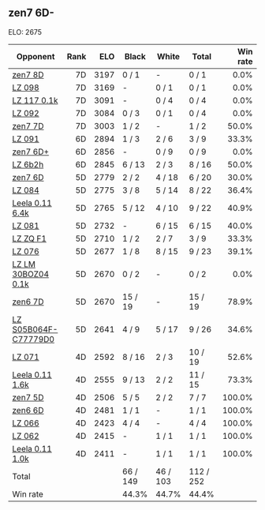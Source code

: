 ## zen7 6D- ##

ELO: 2675

Opponent | Rank | ELO | Black | White | Total | Win rate
---------|-----:|----:|-------|-------|-------|-------:
[zen7 8D](zen7%208D.md) | 7D | 3197 | 0 / 1 | - | 0 / 1 | 0.0%
[LZ 098](LZ%20098.md) | 7D | 3169 | - | 0 / 1 | 0 / 1 | 0.0%
[LZ 117 0.1k](LZ%20117%200.1k.md) | 7D | 3091 | - | 0 / 4 | 0 / 4 | 0.0%
[LZ 092](LZ%20092.md) | 7D | 3084 | 0 / 3 | 0 / 1 | 0 / 4 | 0.0%
[zen7 7D](zen7%207D.md) | 7D | 3003 | 1 / 2 | - | 1 / 2 | 50.0%
[LZ 091](LZ%20091.md) | 6D | 2894 | 1 / 3 | 2 / 6 | 3 / 9 | 33.3%
[zen7 6D+](zen7%206D+.md) | 6D | 2856 | - | 0 / 9 | 0 / 9 | 0.0%
[LZ 6b2h](LZ%206b2h.md) | 6D | 2845 | 6 / 13 | 2 / 3 | 8 / 16 | 50.0%
[zen7 6D](zen7%206D.md) | 5D | 2779 | 2 / 2 | 4 / 18 | 6 / 20 | 30.0%
[LZ 084](LZ%20084.md) | 5D | 2775 | 3 / 8 | 5 / 14 | 8 / 22 | 36.4%
[Leela 0.11 6.4k](Leela%200.11%206.4k.md) | 5D | 2765 | 5 / 12 | 4 / 10 | 9 / 22 | 40.9%
[LZ 081](LZ%20081.md) | 5D | 2732 | - | 6 / 15 | 6 / 15 | 40.0%
[LZ ZQ F1](LZ%20ZQ%20F1.md) | 5D | 2710 | 1 / 2 | 2 / 7 | 3 / 9 | 33.3%
[LZ 076](LZ%20076.md) | 5D | 2677 | 1 / 8 | 8 / 15 | 9 / 23 | 39.1%
[LZ LM 30BOZ04 0.1k](LZ%20LM%2030BOZ04%200.1k.md) | 5D | 2670 | 0 / 2 | - | 0 / 2 | 0.0%
[zen6 7D](zen6%207D.md) | 5D | 2670 | 15 / 19 | - | 15 / 19 | 78.9%
[LZ S05B064F-C77779D0](LZ%20S05B064F-C77779D0.md) | 5D | 2641 | 4 / 9 | 5 / 17 | 9 / 26 | 34.6%
[LZ 071](LZ%20071.md) | 4D | 2592 | 8 / 16 | 2 / 3 | 10 / 19 | 52.6%
[Leela 0.11 1.6k](Leela%200.11%201.6k.md) | 4D | 2555 | 9 / 13 | 2 / 2 | 11 / 15 | 73.3%
[zen7 5D](zen7%205D.md) | 4D | 2506 | 5 / 5 | 2 / 2 | 7 / 7 | 100.0%
[zen6 6D](zen6%206D.md) | 4D | 2481 | 1 / 1 | - | 1 / 1 | 100.0%
[LZ 066](LZ%20066.md) | 4D | 2423 | 4 / 4 | - | 4 / 4 | 100.0%
[LZ 062](LZ%20062.md) | 4D | 2415 | - | 1 / 1 | 1 / 1 | 100.0%
[Leela 0.11 1.0k](Leela%200.11%201.0k.md) | 4D | 2411 | - | 1 / 1 | 1 / 1 | 100.0%
Total | | | 66 / 149 | 46 / 103 | 112 / 252 | 
Win rate| | | 44.3% | 44.7% | 44.4% | 
